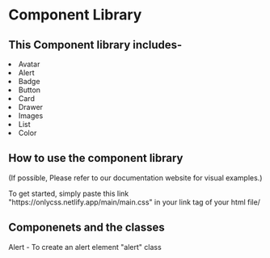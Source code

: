 
# Component Library
<h2>This Component library includes- </h2>
<li>Avatar</li>
<li>Alert
<li>Badge
<li>Button
<li>Card
<li>Drawer
<li>Images
<li>List
<li>Color
  
  <h2>How to use the component library</h2>
    <span>(If possible, Please refer to our documentation website for visual examples.)</span>
 <p>To get started, simply paste this link "https://onlycss.netlify.app/main/main.css" in your link tag of your html file/</p>
  
  <h2>Componenets and the classes</h2>
  Alert - To create an alert element "alert" class 
